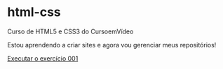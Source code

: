 # html-css
 Curso de HTML5 e CSS3 do CursoemVídeo
 
 Estou aprendendo a criar sites e agora vou gerenciar meus repositórios!

<a href="https://github.com/Pauloafonsocampelo/html-css/blob/main/exercicios/ex001/index.html">Executar o exercício 001</a>